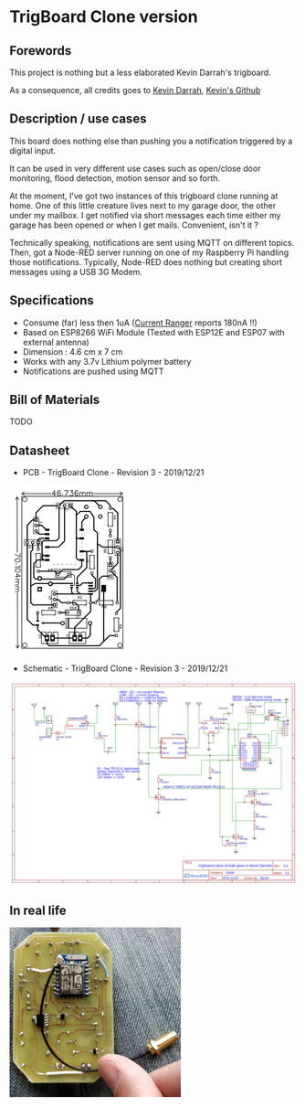 # TrigBoard Clone version

## Forewords

This project is nothing but a less elaborated Kevin Darrah's trigboard.

As a consequence, all credits goes to [Kevin Darrah](https://www.kevindarrah.com/wiki/index.php?title=TrigBoard), [Kevin's Github](https://github.com/krdarrah)

## Description / use cases

This board does nothing else than pushing you a notification triggered by a digital input.

It can be used in very different use cases such as open/close door monitoring, flood detection, motion sensor and so forth.

At the moment, I've got two instances of this trigboard clone running at home. One of this little creature lives next to my garage door, the other under my mailbox. I get notified via short messages each time either my garage has been opened or when I get mails. Convenient, isn't it ?

Technically speaking, notifications are sent using MQTT on different topics. Then, got a Node-RED server running on one of my Raspberry Pi handling those notifications. Typically, Node-RED does nothing but creating short messages using a USB 3G Modem.

## Specifications

* Consume (far) less then 1uA ([Current Ranger](https://lowpowerlab.com/guide/currentranger/) reports 180nA !!)
* Based on ESP8266 WiFi Module (Tested with ESP12E and ESP07 with external antenna)
* Dimension : 4.6 cm x 7 cm
* Works with any 3.7v Lithium polymer battery 
* Notifications are pushed using MQTT

## Bill of Materials

TODO

## Datasheet

* PCB - TrigBoard Clone - Revision 3 - 2019/12/21

![TrigBoard Clone V3](images/pcb_trigboard_clone_v3.png)

* Schematic - TrigBoard Clone - Revision 3 - 2019/12/21

![TrigBoard Clone V3](images/schematic_trigboard_clone_v3.png)

## In real life

![TrigBoard Clone V3](images/irl_trigboard_clone_v3.png)


